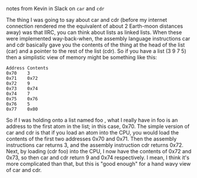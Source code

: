 notes from Kevin in Slack on `car` and `cdr`

The thing I was going to say about car and cdr (before my internet connection rendered me the equivalent of about 2 Earth-moon distances away) was that IIRC, you can think about lists as linked lists. When these were implemented way-back-when, the assembly language instructions car and cdr basically gave you the contents of the thing at the head of the list (car) and a pointer to the rest of the list (cdr).
So if you have a list (3 9 7 5) then a simplistic view of memory might be something like this:

```
Address Contents
0x70    3
0x71    0x72
0x72    9
0x73    0x74
0x74    7
0x75    0x76
0x76    5
0x77    0x00
```

So if I was holding onto a list named foo , what I really have in foo is an address to the first atom in the list; in this case, 0x70. The simple version of car and cdr is that if you load an atom into the CPU, you would load the contents of the first two addresses 0x70 and 0x71. Then the assembly instructions car returns 3, and the assembly instruction cdr returns 0x72. Next, by loading (cdr foo) into the CPU,  I now have the contents of 0x72 and 0x73, so then car and cdr return 9 and 0x74 respectively.
I mean, I think it's more complicated than that, but this is "good enough" for a hand wavy view of car and cdr.
